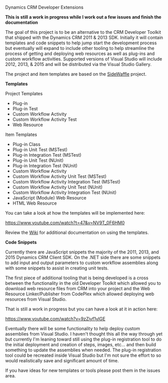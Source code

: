 Dynamics CRM Developer Extensions

**This is still a work in progress while I work out a few issues and finish the documentation**

The goal of this project is to be an alternative to the CRM Developer Toolkit that shipped with the Dynamics CRM 2011 & 2013 SDK. Initially it will contain templates and code snippets to help jump start the development process but eventually will expand to include other tooling to help streamline the process of getting and deploying web resources as well as plug-ins and custom workflow activities. Supported versions of Visual Studio will include 2012, 2013, & 2015 and will be distributed via the Visual Studio Gallery.

The project and item templates are based on the [SideWaffle](http://sidewaffle.com/) project.

**Templates**

Project Templates

* Plug-in   
* Plug-in Test   
* Custom Workflow Activity   
* Custom Workflow Activity Test   
* Web Resource   

Item Templates

* Plug-in Class   
* Plug-in Unit Test (MSTest)   
* Plug-in Integration Test (MSTest)   
* Plug-in Unit Test (NUnit)   
* Plug-in Integration Test (NUnit)   
* Custom Workflow Activity   
* Custom Workflow Activity Unit Test (MSTest)   
* Custom Workflow Activity Integration Test (MSTest)   
* Custom Workflow Activity Unit Test (NUnit)   
* Custom Workflow Activity Integration Test (NUnit)   
* JavaScript (Module) Web Resource   
* HTML Web Resource     

You can take a look at how the templates will be implemented here:

https://www.youtube.com/watch?t=47&v=NV9T_0F6HM0

Review the [Wiki](https://github.com/jlattimer/CRMDeveloperExtensions/wiki) for additional documentation on using the templates.

**Code Snippets**

Currently there are JavaScript snippets the majority of the 2011, 2013, and 2015 Dynamics CRM Client SDK. On the .NET side there are some snippets to add input and output parameters to custom workflow assemblies along with some snippets to assist in creating unit tests.

The first piece of additional tooling that is being developed is a cross between the functionality in the old Developer Toolkit which allowed you to download web resource files from CRM into your project and the Web Resource Linker/Publisher from CodePlex which allowed deploying web resources from Visual Studio.

That is still a work in progress but you can have a look at it in action here:

https://www.youtube.com/watch?v=9zZiyf1ylGE

Eventually there will be some functionality to help deploy custom assemblies from Visual Studio. I haven't thought this all the way through yet but currently I'm leaning toward still using the plug-in registration tool to do the initial deployment and creation of steps, images, etc... and then build something to update the assemblies when needed. The plug-in registration tool could be recreated inside Visual Studio but I'm not sure the effort to so would realistically save and significant amount of time.

If you have ideas for new templates or tools please post them in the issues area.
